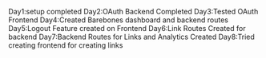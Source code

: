 Day1:setup completed
Day2:OAuth Backend Completed
Day3:Tested OAuth Frontend
Day4:Created Barebones dashboard and backend routes
Day5:Logout Feature created on Frontend 
Day6:Link Routes Created for backend
Day7:Backend Routes for Links and Analytics Created
Day8:Tried creating frontend for creating links
